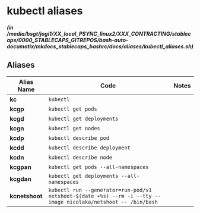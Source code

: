 
kubectl aliases
===============


***(in /media/bsgt/jogi1/XX_local_PSYNC_linux2/XXX_CONTRACTING/stablecaps/0000_STABLECAPS_GITREPOS/bash-auto-documatix/mkdocs_stablecaps_bashrc/docs/aliases/kubectl_aliases.sh)***
## Aliases


| **Alias Name** | **Code** | **Notes** |
| ------------- | ------------- | ------------- |
| **kc** | `kubectl` | 
| **kcgp** | `kubectl get pods` | 
| **kcgd** | `kubectl get deployments` | 
| **kcgn** | `kubectl get nodes` | 
| **kcdp** | `kubectl describe pod` | 
| **kcdd** | `kubectl describe deployment` | 
| **kcdn** | `kubectl describe node` | 
| **kcgpan** | `kubectl get pods --all-namespaces` | 
| **kcgdan** | `kubectl get deployments --all-namespaces` | 
| **kcnetshoot** | `kubectl run --generator=run-pod/v1 netshoot-$(date +%s) --rm -i --tty --image nicolaka/netshoot -- /bin/bash` | 

